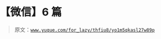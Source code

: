 # 【微信】6 篇

> 原文：[`www.yuque.com/for_lazy/thfiu8/yo1m5qkasl27w89p`](https://www.yuque.com/for_lazy/thfiu8/yo1m5qkasl27w89p)

